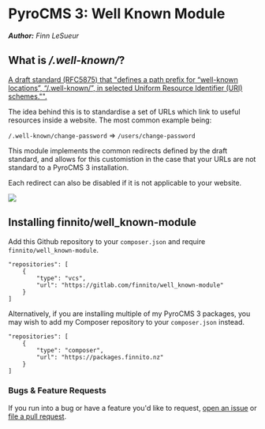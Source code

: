 # PyroCMS 3: Well Known Module
*__Author:__ Finn LeSueur*

## What is */.well-known/*?
[A draft standard (RFC5875) that "defines a path prefix for “well-known locations”, “/.well-known/”, in selected Uniform Resource Identifier (URI) schemes."".](https://tools.ietf.org/html/rfc5785)

The idea behind this is to standardise a set of URLs which link to useful resources inside a website. The most common example being:

`/.well-known/change-password` => `/users/change-password`

This module implements the common redirects defined by the draft standard, and allows for this customistion in the case that your URLs are not standard to a PyroCMS 3 installation.

Each redirect can also be disabled if it is not applicable to your website.

<img src="https://i.imgur.com/rt7Xnm7.png"/>

## Installing finnito/well_known-module
Add this Github repository to your `composer.json` and require `finnito/well_known-module`.

```
"repositories": [
	{
		"type": "vcs",
		"url": "https://gitlab.com/finnito/well_known-module"
	}
]
```

Alternatively, if you are installing multiple of my PyroCMS 3 packages, you may wish to add my Composer repository to your `composer.json` instead.

```
"repositories": [
	{
		"type": "composer",
		"url": "https://packages.finnito.nz"
	}
]
```

### Bugs & Feature Requests
If you run into a bug or have a feature you'd like to request, [open an issue](https://gitlab.com/Finnito/well_known-module/issues) or [file a pull request](https://gitlab.com/Finnito/well_known-module/merge_requests).

